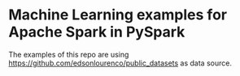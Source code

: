 # Machine Learning examples for Apache Spark in PySpark

The examples of this repo are using https://github.com/edsonlourenco/public_datasets as data source.
